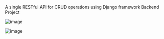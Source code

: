 A single RESTful API for CRUD operations using Django framework
Backend Project



![image](https://github.com/user-attachments/assets/baeebfda-62d9-4aec-8442-07ed0396ca46)

![image](https://github.com/user-attachments/assets/0c4b9520-3e20-4ea4-8785-55d08d0f8a95)
